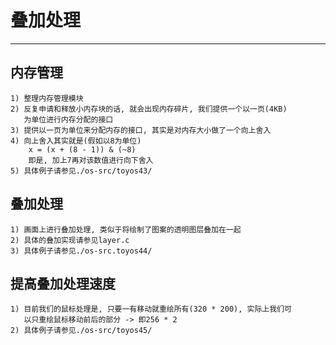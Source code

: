 # **叠加处理** #
***


## **内存管理** ##
    1) 整理内存管理模块
    2) 反复申请和释放小内存块的话, 就会出现内存碎片, 我们提供一个以一页(4KB)
       为单位进行内存分配的接口
    3) 提供以一页为单位来分配内存的接口, 其实是对内存大小做了一个向上舍入
    4) 向上舍入其实就是(假如以8为单位)
        x = (x + (8 - 1)) & (~8)
        即是, 加上7再对该数值进行向下舍入
    5) 具体例子请参见./os-src/toyos43/



## **叠加处理** ##
    1) 画面上进行叠加处理, 类似于将绘制了图案的透明图层叠加在一起
    2) 具体的叠加实现请参见layer.c
    3) 具体例子请参见./os-src.toyos44/


## **提高叠加处理速度** ##
    1) 目前我们的鼠标处理是, 只要一有移动就重绘所有(320 * 200), 实际上我们可
       以只重绘鼠标移动前后的部分 -> 即256 * 2
    2) 具体例子请参见./os-src/toyos45/
